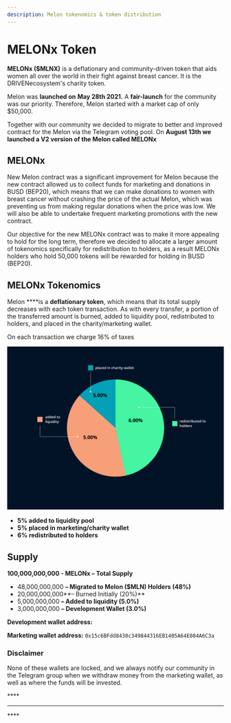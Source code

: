 ```yaml
---
description: Melon tokenomics & token distribution
---
```


# MELONx Token

**MELONx \($MLNX\)** is a deflationary and community-driven token that aids women all over the world in their fight against breast cancer. It is the DRIVENecosystem's charity token.

Melon was **launched on** **May 28th 2021.** A **fair-launch** for the community was our priority. Therefore, Melon started with a market cap of only $50,000.

Together with our community we decided to migrate to better and improved contract for the Melon via the Telegram voting pool. On **August 13th we launched a V2 version of the Melon called MELONx**

## MELONx

New Melon contract was a significant improvement for Melon because the new contract allowed us to collect funds for marketing and donations in BUSD \(BEP20\), which means that we can make donations to women with breast cancer without crashing the price of the actual Melon, which was preventing us from making regular donations when the price was low. We will also be able to undertake frequent marketing promotions with the new contract. 

Our objective for the new MELONx contract was to make it more appealing to hold for the long term, therefore we decided to allocate a larger amount of tokenomics specifically for redistribution to holders, as a result MELONx holders who hold 50,000 tokens will be rewarded for holding in BUSD \(BEP20\).

## **MELONx Tokenomics**

Melon ****is a **deflationary token**, which means that its total supply decreases with each token transaction. As with every transfer, a portion of the transferred amount is burned, added to liquidity pool, redistributed to holders, and placed in the charity/marketing wallet. 

On each transaction we charge 16% of taxes

![](../.gitbook/assets/frame-63.jpg)

* **5% added to liquidity pool**
* **5% placed in marketing/charity wallet**
* **6% redistributed to holders** 

## Supply

**100,000,000,000  - MELONx – Total Supply**

* 48,000,000,000 **– Migrated to Melon \($MLN\) Holders \(48%\)**
* 20,000,000,000**– Burned Initially \(20%\)**
* 5,000,000,000 **– Added to liquidity \(5.0%\)**
* 3,000,000,000 **– Development Wallet \(3.0%\)**

**Development wallet address:** 

**Marketing wallet address:** `0x15c6BFdd8430c349844316EB1405A64E084A6C3a`

### **Disclaimer** 

None of these wallets are locked, and we always notify our community in the Telegram group when we withdraw money from the marketing wallet, as well as where the funds will be invested.

\*\*\*\*



  
****

\*\*\*\*

